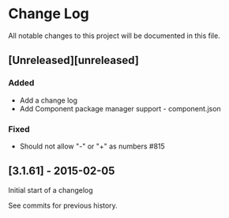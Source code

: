 # Change Log
All notable changes to this project will be documented in this file.

## [Unreleased][unreleased]
### Added
- Add a change log
- Add Component package manager support - component.json 

### Fixed
- Should not allow "-" or "+" as numbers #815

## [3.1.61] - 2015-02-05

Initial start of a changelog

See commits for previous history.
